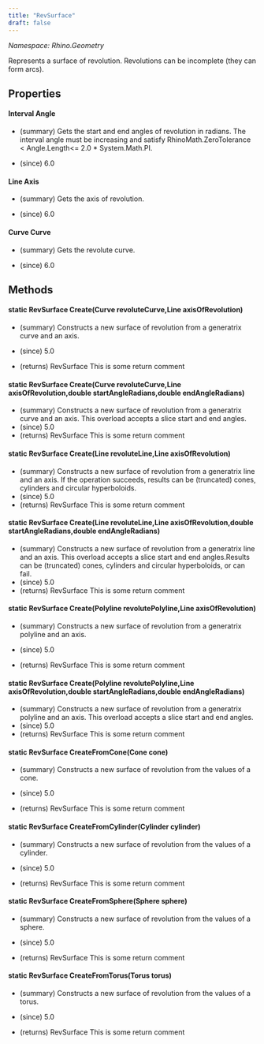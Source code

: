 ```yaml
---
title: "RevSurface"
draft: false
---
```


*Namespace: Rhino.Geometry*

   Represents a surface of revolution.
   Revolutions can be incomplete (they can form arcs).
## Properties
#### Interval Angle
- (summary) 
     Gets the start and end angles of revolution in radians. 
     The interval angle must be increasing and satisfy 
     RhinoMath.ZeroTolerance < Angle.Length<= 2.0 * System.Math.PI.
     
- (since) 6.0
#### Line Axis
- (summary) 
     Gets the axis of revolution.
     
- (since) 6.0
#### Curve Curve
- (summary) 
     Gets the revolute curve.
     
- (since) 6.0
## Methods
#### static RevSurface Create(Curve revoluteCurve,Line axisOfRevolution)
- (summary) 
     Constructs a new surface of revolution from a generatrix curve and an axis.
     
- (since) 5.0
- (returns) RevSurface This is some return comment
#### static RevSurface Create(Curve revoluteCurve,Line axisOfRevolution,double startAngleRadians,double endAngleRadians)
- (summary) 
     Constructs a new surface of revolution from a generatrix curve and an axis.
     This overload accepts a slice start and end angles.
- (since) 5.0
- (returns) RevSurface This is some return comment
#### static RevSurface Create(Line revoluteLine,Line axisOfRevolution)
- (summary) 
     Constructs a new surface of revolution from a generatrix line and an axis.
     If the operation succeeds, results can be (truncated) cones, cylinders and circular hyperboloids.
- (since) 5.0
- (returns) RevSurface This is some return comment
#### static RevSurface Create(Line revoluteLine,Line axisOfRevolution,double startAngleRadians,double endAngleRadians)
- (summary) 
     Constructs a new surface of revolution from a generatrix line and an axis.
     This overload accepts a slice start and end angles.Results can be (truncated) cones, cylinders and circular hyperboloids, or can fail.
- (since) 5.0
- (returns) RevSurface This is some return comment
#### static RevSurface Create(Polyline revolutePolyline,Line axisOfRevolution)
- (summary) 
     Constructs a new surface of revolution from a generatrix polyline and an axis.
     
- (since) 5.0
- (returns) RevSurface This is some return comment
#### static RevSurface Create(Polyline revolutePolyline,Line axisOfRevolution,double startAngleRadians,double endAngleRadians)
- (summary) 
     Constructs a new surface of revolution from a generatrix polyline and an axis.
     This overload accepts a slice start and end angles.
- (since) 5.0
- (returns) RevSurface This is some return comment
#### static RevSurface CreateFromCone(Cone cone)
- (summary) 
     Constructs a new surface of revolution from the values of a cone.
     
- (since) 5.0
- (returns) RevSurface This is some return comment
#### static RevSurface CreateFromCylinder(Cylinder cylinder)
- (summary) 
     Constructs a new surface of revolution from the values of a cylinder.
     
- (since) 5.0
- (returns) RevSurface This is some return comment
#### static RevSurface CreateFromSphere(Sphere sphere)
- (summary) 
     Constructs a new surface of revolution from the values of a sphere.
     
- (since) 5.0
- (returns) RevSurface This is some return comment
#### static RevSurface CreateFromTorus(Torus torus)
- (summary) 
     Constructs a new surface of revolution from the values of a torus.
     
- (since) 5.0
- (returns) RevSurface This is some return comment
